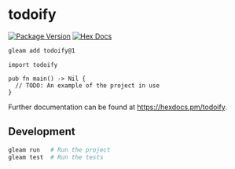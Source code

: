 # todoify

[![Package Version](https://img.shields.io/hexpm/v/todoify)](https://hex.pm/packages/todoify)
[![Hex Docs](https://img.shields.io/badge/hex-docs-ffaff3)](https://hexdocs.pm/todoify/)

```sh
gleam add todoify@1
```
```gleam
import todoify

pub fn main() -> Nil {
  // TODO: An example of the project in use
}
```

Further documentation can be found at <https://hexdocs.pm/todoify>.

## Development

```sh
gleam run   # Run the project
gleam test  # Run the tests
```
